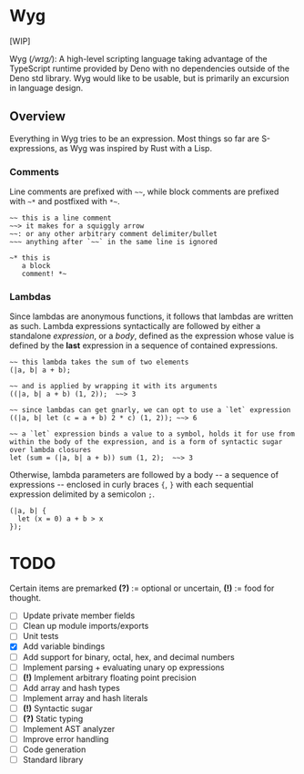 # Wyg

[WIP]

Wyg (_/wɪg/_): A high-level scripting language taking advantage of the TypeScript runtime provided by Deno with no dependencies outside of the Deno std library.
Wyg would like to be usable, but is primarily an excursion in language design.

## Overview

Everything in Wyg tries to be an expression. Most things so far are S-expressions, as Wyg was inspired by Rust with a Lisp.

### Comments

Line comments are prefixed with `~~`, while block comments are prefixed with `~*` and postfixed with `*~`.

```
~~ this is a line comment
~~> it makes for a squiggly arrow
~~: or any other arbitrary comment delimiter/bullet 
~~~ anything after `~~` in the same line is ignored
```

```
~* this is 
   a block
   comment! *~
```

### Lambdas

Since lambdas are anonymous functions, it follows that lambdas are written as such. Lambda expressions syntactically are followed by either a standalone *expression*, or a *body*, defined as the expression whose value is defined by the **last** expression in a sequence of contained expressions.


```
~~ this lambda takes the sum of two elements
(|a, b| a + b);

~~ and is applied by wrapping it with its arguments
((|a, b| a + b) (1, 2));  ~~> 3

~~ since lambdas can get gnarly, we can opt to use a `let` expression
((|a, b| let (c = a + b) 2 * c) (1, 2)); ~~> 6

~~ a `let` expression binds a value to a symbol, holds it for use from within the body of the expression, and is a form of syntactic sugar over lambda closures
let (sum = (|a, b| a + b)) sum (1, 2);  ~~> 3
```

Otherwise, lambda parameters are followed by a body -- a sequence of expressions
-- enclosed in curly braces `{`, `}` with each sequential expression delimited
by a semicolon `;`.

```
(|a, b| {
  let (x = 0) a + b > x
});
```



# TODO
Certain items are premarked 
**(?)** := optional or uncertain, **(!)** := food for thought.
- [ ] Update private member fields
- [ ] Clean up module imports/exports
- [ ] Unit tests
- [x] Add variable bindings
- [ ] Add support for binary, octal, hex, and decimal numbers
- [ ] Implement parsing + evaluating unary op expressions
- [ ] **(!)** Implement arbitrary floating point precision
- [ ] Add array and hash types
- [ ] Implement array and hash literals
- [ ] **(!)** Syntactic sugar
- [ ] **(?)** Static typing
- [ ] Implement AST analyzer
- [ ] Improve error handling
- [ ] Code generation
- [ ] Standard library

